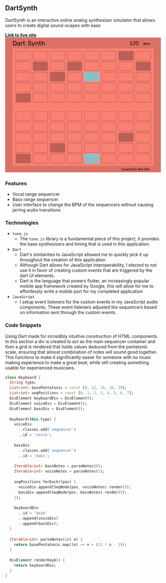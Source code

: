 ## DartSynth
DartSynth is an interactive online analog synthesizer simulator that allows users to create digital sound-scapes with ease  
  
[**Link to live site**](https://dartsynth.firebaseapp.com/)
![Screenshot of webpage](/readme_assets/populated.png)
### Features
- Vocal range sequencer
- Bass range sequencer
- User interface to change the BPM of the sequencers without causing jarring audio transitions
### Technologies
- `tone.js`
  - The `tone.js` library is a fundamental piece of this project, it provides the base synthesizers and timing that is used in this application.
- `Dart`
  - Dart's similarities to JavaScript allowed me to quickly pick it up throughout the creation of this application
  - Although Dart allows for JavaScript interoperability, I elected to not use it in favor of creating custom events that are triggered by the dart UI elements.
  - Dart is the language that powers flutter, an increasingly popular mobile app framework created by Google, this will allow for me to effortlessly write a mobile port for my completed application
- `JavaScript`
  - I setup event listeners for the custom events in my JavaScript audio components. These event listeners adjusted the sequencers based on information sent through the custom events.
### Code Snippets
Using Dart made for incredibly intuitive construction of HTML components. In this section a div is created to act as the main sequencer container and then a grid is rendered that holds values deduced from the pentatonic scale, ensuring that almost combination of notes will sound good together. This functions to make it significantly easier for someone with no music making experience to make a great beat, while still creating something usable for experienced musicians.
```dart
class Keyboard {
  String type;
  List<int> basePentatonic = const [9, 12, 14, 16, 19];
  List<int> seqPositions = const [0, 1, 2, 3, 4, 5, 6, 7];
  DivElement keyboardDiv = DivElement();
  DivElement voiceDiv = DivElement();
  DivElement bassDiv = DivElement();

  Keyboard(this.type) {
    voiceDiv
      ..classes.add('sequencer')
      ..id = 'voice';

    bassDiv
      ..classes.add('sequencer')
      ..id = 'bass';

    Iterable<int> bassNotes = parseNotes(0);
    Iterable<int> voiceNotes = parseNotes(5);

    seqPositions.forEach((pos) {
      voiceDiv.append(SeqNode(pos, voiceNotes).render());
      bassDiv.append(SeqNode(pos, bassNotes).render());
    });

    keyboardDiv
      ..id = 'keyb'
      ..append(voiceDiv)
      ..append(bassDiv);
  }

  Iterable<int> parseNotes(int o) {
    return basePentatonic.map((n) => n + (12 * o - 1));
  }

  DivElement renderKeyb() {
    return keyboardDiv;
  }
}
```
